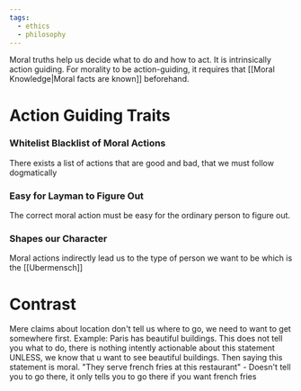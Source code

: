 ```yaml
---
tags:
  - ethics
  - philosophy
---
```

Moral truths help us decide what to do and how to act. It is intrinsically action guiding.
For morality to be action-guiding, it requires that [[Moral Knowledge|Moral facts are known]] beforehand.
# Action Guiding Traits
### Whitelist Blacklist of Moral Actions
There exists a list of actions that are good and bad, that we must follow dogmatically
### Easy for Layman to Figure Out 
The correct moral action must be easy for the ordinary person to figure out.
### Shapes our Character
Moral actions indirectly lead us to the type of person we want to be which is the [[Ubermensch]]
# Contrast
Mere claims about location don't tell us where to go, we need to want to get somewhere first.
Example: Paris has beautiful buildings. This does not tell you what to do, there is nothing intently actionable about this statement UNLESS, we know that u want to see beautiful buildings. Then saying this statement is moral. 
"They serve french fries at this restaurant" - Doesn't tell you to go there, it only tells you to go there if you want french fries